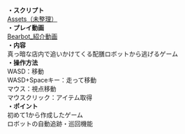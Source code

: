 **・スクリプト**  
[Assets（未整理）](https://github.com/tonton51/bearbot/tree/main/Assets)  
**・プレイ動画**  
[Bearbot_紹介動画](https://youtu.be/I08Pqr87YEE)  
**・内容**  
真っ暗な店内で追いかけてくる配膳ロボットから逃げるゲーム  
**・操作方法**  
WASD：移動  
WASD+Spaceキー：走って移動  
マウス：視点移動  
マウスクリック：アイテム取得  
**・ポイント**  
初めて1から作成したゲーム  
ロボットの自動追跡・巡回機能
